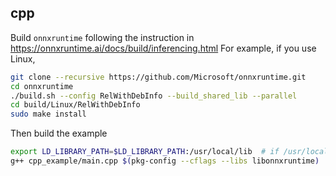 ## cpp
Build `onnxruntime` following the instruction in https://onnxruntime.ai/docs/build/inferencing.html
For example, if you use Linux,
```bash
git clone --recursive https://github.com/Microsoft/onnxruntime.git
cd onnxruntime
./build.sh --config RelWithDebInfo --build_shared_lib --parallel
cd build/Linux/RelWithDebInfo
sudo make install
```


Then build the example
```bash
export LD_LIBRARY_PATH=$LD_LIBRARY_PATH:/usr/local/lib  # if /usr/local/lib is not in search path
g++ cpp_example/main.cpp $(pkg-config --cflags --libs libonnxruntime)
```
